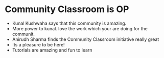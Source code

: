 # Community Classroom is OP

- Kunal Kushwaha says that this community is amazing.
- More power to kunal. love the work which your are doing for the communit.
- Anirudh Sharma finds the Community Classroom initiative really great
- Its a pleasure to be here! 
- Tutorials are amazing and fun to learn
